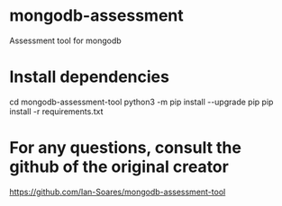 # mongodb-assessment
Assessment tool for mongodb


# Install dependencies
cd mongodb-assessment-tool
python3 -m pip install --upgrade pip
pip install -r requirements.txt

# For any questions, consult the github of the original creator
https://github.com/Ian-Soares/mongodb-assessment-tool

